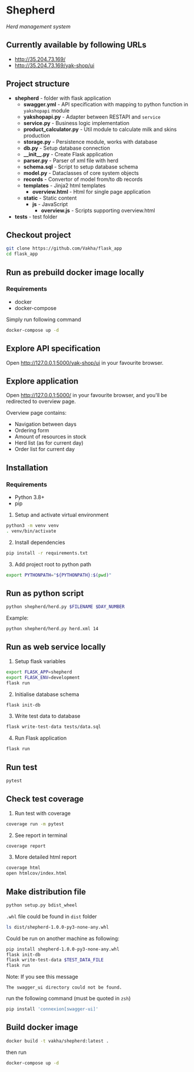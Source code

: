 # Shepherd
_Herd management system_

## Currently available by following URLs
- http://35.204.73.169/
- http://35.204.73.169/yak-shop/ui

## Project structure
- **shepherd** - folder with flask application
  - **swagger.yml** - API specification with mapping to python function in `yakshopapi` module 
  - **yakshopapi.py** - Adapter between RESTAPI and `service`
  - **service.py** - Business logic implementation
  - **product_calculator.py** - Util module to calculate milk and skins production
  - **storage.py** - Persistence module, works with database
  - **db.py** - Setup database connection
  - **\_\_init\_\_.py** - Create Flask application
  - **parser.py** - Parser of xml file with herd
  - **schema.sql** - Script to setup database schema
  - **model.py** - Dataclasses of core system objects
  - **records** - Convertor of model from/to db records
  - **templates** - Jinja2 html templates
    - **overview.html** - Html for single page application
  - **static** - Static content
    - **js** - JavaScript
      - **overview.js** - Scripts supporting overview.html
- **tests** - test folder

## Checkout project
```bash
git clone https://github.com/Vakha/flask_app
cd flask_app
```

## Run as prebuild docker image locally
### Requirements
- docker 
- docker-compose

Simply run following command 
```bash
docker-compose up -d
```

## Explore API specification
Open http://127.0.0.1:5000/yak-shop/ui in your favourite browser.

## Explore application
Open http://127.0.0.1:5000/ in your favourite browser, and you'll be redirected to overview page.

Overview page contains:
- Navigation between days
- Ordering form
- Amount of resources in stock
- Herd list (as for current day)
- Order list for current day

## Installation
### Requirements
 - Python 3.8+
 - pip

1. Setup and activate virtual environment
```bash
python3 -m venv venv
. venv/bin/activate
```
2. Install dependencies
```bash
pip install -r requirements.txt
```
3. Add project root to python path
```bash
export PYTHONPATH="${PYTHONPATH}:$(pwd)"
```

## Run as python script
```bash
python shepherd/herd.py $FILENAME $DAY_NUMBER
```
Example:
```bash
python shepherd/herd.py herd.xml 14
```

## Run as web service locally
1. Setup flask variables
```bash
export FLASK_APP=shepherd
export FLASK_ENV=development
flask run
```
2. Initialise database schema
```bash
flask init-db
```
3. Write test data to database
```bash
flask write-test-data tests/data.sql
```
4. Run Flask application
```bash
flask run
```

## Run test
```bash
pytest
```

## Check test coverage
1. Run test with coverage
```bash
coverage run -m pytest
```
2. See report in terminal
```bash
coverage report
```
3. More detailed html report
```bash
coverage html
open htmlcov/index.html
```

## Make distribution file
```bash
python setup.py bdist_wheel
```
`.whl` file could be found in `dist` folder
```bash
ls dist/shepherd-1.0.0-py3-none-any.whl
```
Could be run on another machine as following:
```bash
pip install shepherd-1.0.0-py3-none-any.whl
flask init-db
flask write-test-data $TEST_DATA_FILE
flask run 
```
Note:
If you see this message
```
The swagger_ui directory could not be found.
```
run the following command (must be quoted in `zsh`)
```bash
pip install 'connexion[swagger-ui]'
```

## Build docker image
```bash
docker build -t vakha/shepherd:latest .
```
then run
```bash
docker-compose up -d
```